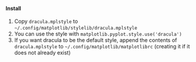 #### Install

1. Copy `dracula.mplstyle` to `~/.config/matplotlib/stylelib/dracula.mplstyle`
2. You can use the style with `matplotlib.pyplot.style.use('dracula')`
3. If you want dracula to be the default style, append the contents of `dracula.mplstyle` to `~/.config/matplotlib/matplotlibrc` (creating it if it does not already exist)
